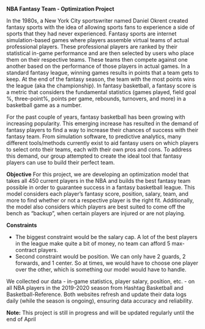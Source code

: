 __NBA Fantasy Team - Optimization Project__

In the 1980s, a New York City sportswriter named Daniel Okrent created fantasy sports with the idea of allowing sports fans to experience a side of sports that they had never experienced. Fantasy sports are internet simulation-based games where players assemble virtual teams of actual professional players. These professional players are ranked by their statistical in-game performance and are then selected by users who place them on their respective teams. These teams then compete against one another based on the performance of those players in actual games. In a standard fantasy league, winning games results in points that a team gets to keep. At the end of the fantasy season, the team with the most points wins the league (aka the championship). In fantasy basketball, a fantasy score is a metric that considers the fundamental statistics (games played, field goal %, three-point%, points per game, rebounds, turnovers, and more) in a basketball game as a number.

For the past couple of years, fantasy basketball has been growing with increasing popularity. This emerging increase has resulted in the demand of fantasy players to find a way to increase their chances of success with their fantasy team. From simulation software, to predictive analytics, many different tools/methods currently exist to aid fantasy users on which players to select onto their teams, each with their own pros and cons. To address this demand, our group attempted to create the ideal tool that fantasy players can use to build their perfect team.

__Objective__
For this project, we are developing an optimization model that takes all 450 current players in the NBA and builds the best fantasy team possible in order to guarantee success in a fantasy basketball league. This model considers each player’s fantasy score, position, salary, team, and more to find whether or not a respective player is the right fit. Additionally, the model also considers which players are best suited to come off the bench as “backup”, when certain players are injured or are not playing.

__Constraints__
* The biggest constraint would be the salary cap. A lot of the best players in the league make quite a bit of money, no team can afford 5 max-contract players.
* Second constraint would be position. We can only have 2 guards, 2 forwards, and 1 center. So at times, we would have to choose one player over the other, which is something our model would have to handle.

We collected our data - in-game statistics, player salary, position, etc. - on all NBA players in the 2019-2020 season from Hashtag Basketball and Basketball-Reference. Both websites refresh and update their data logs daily (while the season is ongoing), ensuring data accuracy and reliability.

__Note:__
This project is still in progress and will be updated regularly until the end of April
